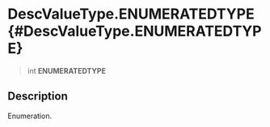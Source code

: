 DescValueType.ENUMERATEDTYPE {#DescValueType.ENUMERATEDTYPE}
============================

> int **ENUMERATEDTYPE**

Description
-----------

Enumeration.
